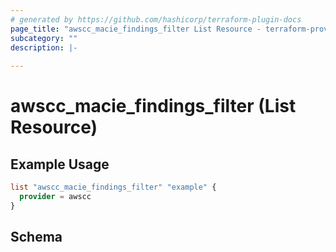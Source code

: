 ```yaml
---
# generated by https://github.com/hashicorp/terraform-plugin-docs
page_title: "awscc_macie_findings_filter List Resource - terraform-provider-awscc"
subcategory: ""
description: |-
  
---
```


# awscc_macie_findings_filter (List Resource)



## Example Usage

```terraform
list "awscc_macie_findings_filter" "example" {
  provider = awscc
}
```

<!-- schema generated by tfplugindocs -->
## Schema
